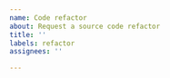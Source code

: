 ```yaml
---
name: Code refactor
about: Request a source code refactor
title: ''
labels: refactor
assignees: ''

---
```



